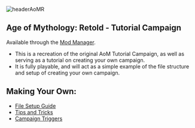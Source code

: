 
![headerAoMR](https://github.com/user-attachments/assets/808d26f4-d856-4a32-a813-217c76346c61)

## Age of Mythology: Retold - Tutorial Campaign
Available through the [Mod Manager](https://www.ageofempires.com/mods/details/352118/).
 - This is a recreation of the original AoM Tutorial Campaign, as well as serving as a tutorial on creating your own campaign.
 - It is fully playable, and will act as a simple example of the file structure and setup of creating your own campaign.
   
## Making Your Own:
- [File Setup Guide](https://github.com/Skrylas/AoMR-TutorialCampaign/blob/main/Docs/Files.md)
- [Tips and Tricks](https://github.com/Skrylas/AoMR-TutorialCampaign/blob/main/Docs/Tips.md)
- [Campaign Triggers](https://github.com/Skrylas/AoMR-TutorialCampaign/blob/main/Docs/Triggers.md)
